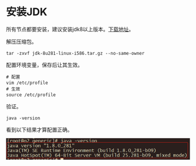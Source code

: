 # 安装JDK

所有节点都要安装，建议安装jdk8以上版本。[下载地址](https://www.oracle.com/cn/java/technologies/javase/javase-jdk8-downloads.html)。

解压压缩包。

```shell
tar -zxvf jdk-8u281-linux-i586.tar.gz --no-same-owner
```

配置环境变量，保存后让其生效。

```sshell
# 配置
vim /etc/profile
# 生效
source /etc/profile
```

验证。

```shell
java -version
```

看到以下结果才算配置正确。

![](../../images/15/09/01.jpg)